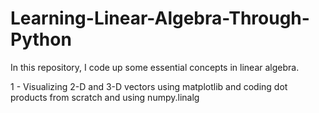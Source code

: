# Learning-Linear-Algebra-Through-Python
In this repository, I code up some essential concepts in linear algebra.


1 - Visualizing 2-D and 3-D vectors using matplotlib and coding dot products from scratch and using numpy.linalg

